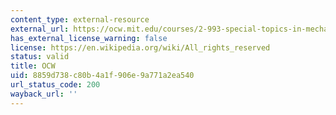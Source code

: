 ```yaml
---
content_type: external-resource
external_url: https://ocw.mit.edu/courses/2-993-special-topics-in-mechanical-engineering-the-art-and-science-of-boat-design-january-iap-2007/pages/assignments/
has_external_license_warning: false
license: https://en.wikipedia.org/wiki/All_rights_reserved
status: valid
title: OCW
uid: 8859d738-c80b-4a1f-906e-9a771a2ea540
url_status_code: 200
wayback_url: ''
---
```

